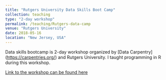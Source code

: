 ```yaml
---
title: "Rutgers University Data Skills Boot Camp"
collection: teaching
type: "2-day workshop"
permalink: /teaching/Rutgers-data-camp
venue: "Rutgers University"
date: 2018-05-16
location: "New Jersey, USA"
---
```


Data skills bootcamp is 2-day workshop organized by [Data Carpentry] (https://carpentries.org/) and Rutgers University. I taught programming in R during this workshop.

 [Link to the workshop can be found here](https://kevin-vilbig.github.io/2018-05-16-rutgers/)



